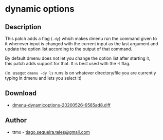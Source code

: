 dynamic options
================

Description
-----------
This patch adds a flag (`-dy`) which makes dmenu run the command given to it
whenever input is changed with the current input as the last argument and
update the option list according to the output of that command.

By default dmenu does not let you change the option list after starting it,
this patch adds support for that.
It is best used with the -l flag.

(ie. usage: `dmenu -dy ls` runs ls on whatever directory/file you are currently typing
in dmenu and lets you select it)

Download
--------
* [dmenu-dynamicoptions-20200526-9585ad8.diff](dmenu-dynamicoptions-20200526-9585ad8.diff)

Author
------
* ttmx - tiago.sequeira.teles@gmail.com

